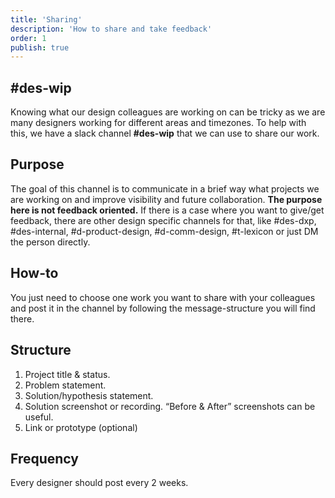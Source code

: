 ```yaml
---
title: 'Sharing'
description: 'How to share and take feedback'
order: 1
publish: true
---
```


## #des-wip

Knowing what our design colleagues are working on can be tricky as we are many designers working for different areas and timezones. To help with this, we have a slack channel **#des-wip** that we can use to share our work.

## Purpose

The goal of this channel is to communicate in a brief way what projects we are working on and improve visibility and future collaboration. **The purpose here is not feedback oriented.** If there is a case where you want to give/get feedback, there are other design specific channels for that, like #des-dxp, #des-internal, #d-product-design, #d-comm-design, #t-lexicon or just DM the person directly.

## How-to

You just need to choose one work you want to share with your colleagues and post it in the channel by following  the message-structure you will find there.

## Structure

1. Project title & status.
2. Problem statement.
3. Solution/hypothesis statement.
4. Solution screenshot or recording. “Before & After” screenshots can be useful.
5. Link or prototype (optional)

## Frequency

Every designer should post every 2 weeks.

